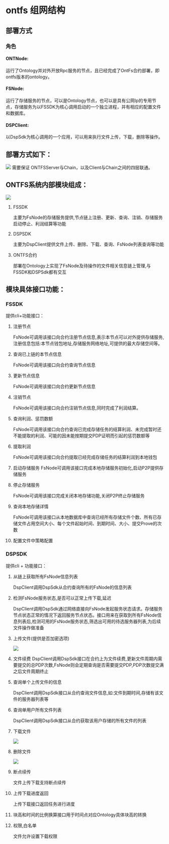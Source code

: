 # ontfs 组网结构
## 部署方式
### 角色
#### ONTNode:

运⾏了Ontology并对外开放Rpc服务的节点，且已经完成了OntFs合约部署，即ontfs版本的ontology。
#### FSNode:

运⾏了存储服务的节点，可以是Ontology节点，也可以是具有公⽹Ip的专⽤节点，存储服务为以FSSDK为核⼼调⽤启动的⼀个独⽴进程，并有相应的配置⽂件和数据库。
#### DSPClient:

以DspSdk为核⼼调⽤的⼀个应⽤，可以⽤来执⾏⽂件上传，下载，删除等操作。

## 部署方式如下：

![](./img/ontfs-flow.png)
需要保证 ONTFSServer与Chain，以及Client与Chain之间的四层联通。

## ONTFS系统内部模块组成：

![](./img/internal-module.png)


1. FSSDK

    主要为FsNode的存储服务提供,节点链上注册、更新、查询、注销、存储服务启动停止、利润结算等功能

2. DSPSDK

    主要为DspClient提供文件上传、删除、下载、查询、FsNode列表查询等功能

3. ONTFS合约

    部署在Ontology上实现了FsNode及待操作的文件相关信息链上管理,与FSSDK和DSPSdk都有交互


## 模块具体接口功能：
### FSSDK

提供cli+功能接口：

1. 注册节点

    FsNode可调用该接口向合约注册节点信息,表示本节点可以对外提供存储服务,注册信息包括:本节点钱包地址,存储服务网络地址,可提供的最大存储空间等。

2. 查询已上链的本节点信息

    FsNode可调用该接口向合约查询节点信息

3. 更新节点信息

    FsNode可调用该接口向合约更新节点信息

4. 注销节点

    FsNode可调用该接口向合约注销节点信息,同时完成了利润结算。

5. 查询利润、惩罚数额

    FsNode可调用该接口向合约查询已完成存储任务的结算利润、未完成暂时还不能提取的利润、可能的因未能按期提交PDP证明而引起的惩罚数额等

6. 提取利润

    FsNode可调用该接口向合约提取已经完成存储任务的结算利润到本地钱包

7. 启动存储服务
   FsNode可调用该接口完成本地存储服务初始化,启动P2P提供存储服务

8. 停止存储服务

   FsNode可调用该接口完成关闭本地存储功能,关闭P2P终止存储服务

9. 查询本地存储详情

    FsNode可调用该接口从本地数据库中查询已经所有存储文件个数、所有已存储文件占用空间大小、每个文件起始时间、到期时间、大小、提交Prove的次数

10. 配置文件中策略配置

### DSPSDK


提供cli + 功能接口：


1. 从链上获取所有FsNode信息列表

    DspClient调用DspSdk从合约查询所有的FsNode的信息列表

2. 检测FsNode服务状态,是否可以正常上传下载,延迟

    DspClient调用DspSdk通过网络直接向FsNode发起服务状态请求。存储服务节点状态正常的情况下返回服务节点状态。接口用来在获取到所有FsNode信息列表后,检测可用的FsNode服务状态,筛选出可用的待选服务器列表,为后续文件操作做准备

3. 上传文件(提供是否加密选项)

   ![](./img/upload-flow.png)

4. 文件续费
   DspClient调用DspSdk接口在合约上为文件续费,更新文件周期内需要提交的总PDP次数,FsNode则会定期查询是否需要提交PDP,PDP次数提交满之后文件周期终止
5. 查询单个上传文件的信息

   DspClient调用DspSdk接口从合约查询文件信息,如:文件到期时间,存储有该文件的服务器列表等
6. 查询单用户所有文件列表

    DspClient调用DspSdk接口从合约获取该用户存储的所有文件的列表
7. 下载文件

   ![](./img/download-flow.png)

8. 删除文件

   ![](./img/delete-flow.png)

9. 断点续传

   文件上传下载支持断点续传

10. 上传下载进度返回

    上传下载接口返回任务进行进度

11. 块高和时间的比例换算接口用于时间点对应Ontology具体块高的转换

12. 权限,白名单

    文件允许设置下载权限
